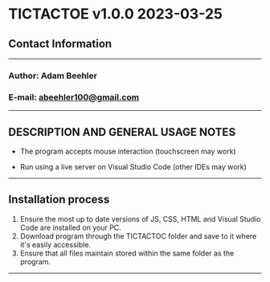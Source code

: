 # TICTACTOE v1.0.0 2023-03-25

## Contact Information
--------------------
### Author: Adam Beehler
### E-mail: abeehler100@gmail.com
----------------------------------------

DESCRIPTION AND GENERAL USAGE NOTES
-------------------------------------
- The program accepts mouse interaction (touchscreen may work)

- Run using a live server on Visual Studio Code (other IDEs may work)
----------------------------------------------------------------------------------

Installation process
----------------------
1. Ensure the most up to date versions of JS, CSS, HTML and Visual Studio Code are installed on your PC.
2. Download program through the TICTACTOC folder and save to it where it's easily accessible.
3. Ensure that all files maintain stored within the same folder as the program.
---------------------------------------------------------------------------------------------------------

